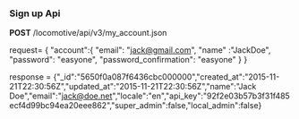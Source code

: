 ### Sign up Api

**POST** /locomotive/api/v3/my_account.json

request= 
{
 "account":{
            "email": "jack@gmail.com",
	    "name" :"JackDoe",
	    "password": "easyone",
	    "password_confirmation": "easyone"
	   }
}

response = {"_id":"5650f0a087f6436cbc000000","created_at":"2015-11-21T22:30:56Z","updated_at":"2015-11-21T22:30:56Z","name":"Jack    Doe","email":"jack@doe.net","locale":"en","api_key":"92f2e03b57b3f31f485ecf4d99bc94ea20eee862","super_admin":false,"local_admin":false}